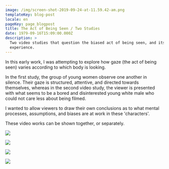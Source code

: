 ```yaml
---
image: /img/screen-shot-2019-09-24-at-11.59.42-am.png
templateKey: blog-post
locale: en
pageKey: page_blogpost
title: The Act of Being Seen / Two Studies
date: 1979-09-16T15:09:00.000Z
description: >
  Two video studies that question the biased act of being seen, and its gendered
  experience.
---
```

In this early work, I was attempting to explore how gaze (the act of being seen) varies according to which body is looking.

In the first study, the group of young women observe one another in silence. Their gaze is structured, attentive, and directed towards themselves, whereas in the second video study, the viewer is presented with what seems to be a bored and disinterested young white male who could not care less about being filmed.

I wanted to allow viewers to draw their own conclusions as to what mental processes, assumptions, and biases are at work in these 'characters'. 

These video works can be shown together, or separately. 

![](/img/screen-shot-2019-09-24-at-11.49.47-am.png)

![](/img/babies.jpg)

![](/img/cd1.jpg)

![](/img/screen-shot-2016-12-29-at-7.55.01-pm.png)
